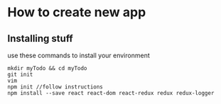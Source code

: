 # How to create new app

## Installing stuff
use these commands to install your environment
```
mkdir myTodo && cd myTodo
git init
vim 
npm init //follow instructions
npm install --save react react-dom react-redux redux redux-logger

```